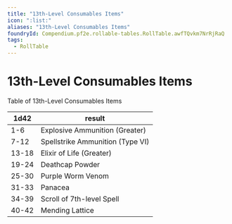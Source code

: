 ```yaml
---
title: "13th-Level Consumables Items"
icon: ":list:"
aliases: "13th-Level Consumables Items"
foundryId: Compendium.pf2e.rollable-tables.RollTable.awfTQvkm7NrRjRaQ
tags:
  - RollTable
---
```


# 13th-Level Consumables Items
Table of 13th-Level Consumables Items

| 1d42 | result |
|------|--------|
| 1-6 | Explosive Ammunition (Greater) |
| 7-12 | Spellstrike Ammunition (Type VI) |
| 13-18 | Elixir of Life (Greater) |
| 19-24 | Deathcap Powder |
| 25-30 | Purple Worm Venom |
| 31-33 | Panacea |
| 34-39 | Scroll of 7th-level Spell |
| 40-42 | Mending Lattice |
